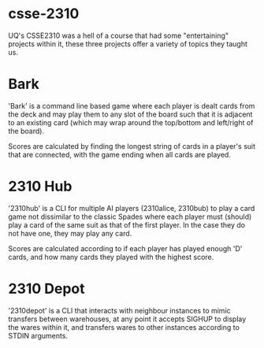 # csse-2310
UQ's CSSE2310 was a hell of a course that had some "entertaining" projects within
it, these three projects offer a variety of topics they taught us.

# Bark
'Bark' is a command line based game where each player is dealt cards from the deck
and may play them to any slot of the board such that it is adjacent to an existing
card (which may wrap around the top/bottom and left/right of the board).

Scores are calculated by finding the longest string of cards in a player's suit
that are connected, with the game ending when all cards are played.

# 2310 Hub
'2310hub' is a CLI for multiple AI players (2310alice, 2310bub) to play a card
game not dissimilar to the classic Spades where each player must (should) play a
card of the same suit as that of the first player. In the case they do not have
one, they may play any card.

Scores are calculated according to if each player has played enough 'D' cards,
and how many cards they played with the highest score.

# 2310 Depot
'2310depot' is a CLI that interacts with neighbour instances to mimic transfers
between warehouses, at any point it accepts SIGHUP to display the wares within it,
and transfers wares to other instances according to STDIN arguments.
